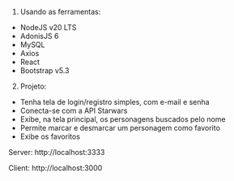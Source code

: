 1. Usando as ferramentas:
- NodeJS v20 LTS
- AdonisJS 6
- MySQL
- Axios
- React
- Bootstrap v5.3


2. Projeto:
- Tenha tela de login/registro simples, com e-mail e senha
- Conecta-se com a API Starwars
- Exibe, na tela principal, os personagens buscados pelo nome
- Permite marcar e desmarcar um personagem como favorito
- Exibe os favoritos


Server: http://localhost:3333

Client: http://localhost:3000
